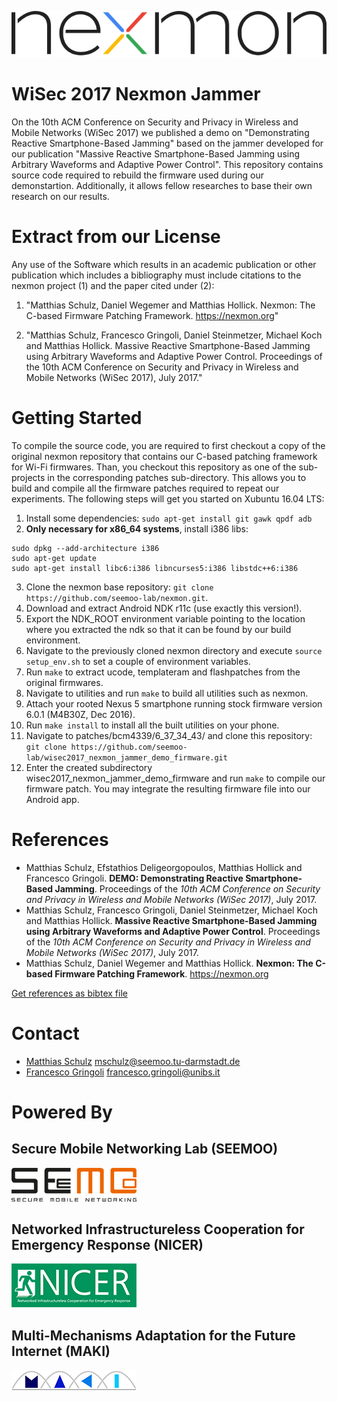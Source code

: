 ![NexMon logo](https://github.com/seemoo-lab/nexmon/raw/master/gfx/nexmon.png)

# WiSec 2017 Nexmon Jammer

On the 10th ACM Conference on Security and Privacy in Wireless and Mobile Networks (WiSec 2017) 
we published a demo on "Demonstrating Reactive Smartphone-Based Jamming" based on the jammer 
developed for our publication "Massive Reactive Smartphone-Based Jamming using Arbitrary Waveforms
and Adaptive Power Control". This repository contains source code required to rebuild the firmware
used during our demonstartion. Additionally, it allows fellow researches to base their own
research on our results.

# Extract from our License

Any use of the Software which results in an academic publication or
other publication which includes a bibliography must include
citations to the nexmon project (1) and the paper cited under (2):

1. "Matthias Schulz, Daniel Wegemer and Matthias Hollick. Nexmon:
    The C-based Firmware Patching Framework. https://nexmon.org"

2. "Matthias Schulz, Francesco Gringoli, Daniel Steinmetzer, Michael
    Koch and Matthias Hollick. Massive Reactive Smartphone-Based
    Jamming using Arbitrary Waveforms and Adaptive Power Control.
    Proceedings of the 10th ACM Conference on Security and Privacy
    in Wireless and Mobile Networks (WiSec 2017), July 2017."

# Getting Started

To compile the source code, you are required to first checkout a copy of the original nexmon
repository that contains our C-based patching framework for Wi-Fi firmwares. Than, you checkout
this repository as one of the sub-projects in the corresponding patches sub-directory. This 
allows you to build and compile all the firmware patches required to repeat our experiments.
The following steps will get you started on Xubuntu 16.04 LTS:

1. Install some dependencies: `sudo apt-get install git gawk qpdf adb`
2. **Only necessary for x86_64 systems**, install i386 libs: 

  ```
  sudo dpkg --add-architecture i386
  sudo apt-get update
  sudo apt-get install libc6:i386 libncurses5:i386 libstdc++6:i386
  ```
3. Clone the nexmon base repository: `git clone https://github.com/seemoo-lab/nexmon.git`.
4. Download and extract Android NDK r11c (use exactly this version!).
5. Export the NDK_ROOT environment variable pointing to the location where you extracted the ndk so that it can be found by our build environment.
6. Navigate to the previously cloned nexmon directory and execute `source setup_env.sh` to set a couple of environment variables.
7. Run `make` to extract ucode, templateram and flashpatches from the original firmwares.
8. Navigate to utilities and run `make` to build all utilities such as nexmon.
9. Attach your rooted Nexus 5 smartphone running stock firmware version 6.0.1 (M4B30Z, Dec 2016).
10. Run `make install` to install all the built utilities on your phone.
11. Navigate to patches/bcm4339/6_37_34_43/ and clone this repository: `git clone https://github.com/seemoo-lab/wisec2017_nexmon_jammer_demo_firmware.git`
12. Enter the created subdirectory wisec2017_nexmon_jammer_demo_firmware and run `make` to compile our firmware patch. You may integrate the resulting firmware file into our Android app.

# References

* Matthias Schulz, Efstathios Deligeorgopoulos, Matthias Hollick and Francesco Gringoli. **DEMO: Demonstrating Reactive Smartphone-Based Jamming**. Proceedings of the *10th ACM Conference on Security and Privacy in Wireless and Mobile Networks (WiSec 2017)*, July 2017.
* Matthias Schulz, Francesco Gringoli, Daniel Steinmetzer, Michael Koch and Matthias Hollick. **Massive Reactive Smartphone-Based Jamming using Arbitrary Waveforms and Adaptive Power Control**. Proceedings of the *10th ACM Conference on Security and Privacy in Wireless and Mobile Networks (WiSec 2017)*, July 2017.
* Matthias Schulz, Daniel Wegemer and Matthias Hollick. **Nexmon: The C-based Firmware Patching Framework**. https://nexmon.org

[Get references as bibtex file](https://nexmon.org/bib)

# Contact

* [Matthias Schulz](https://seemoo.tu-darmstadt.de/mschulz) <mschulz@seemoo.tu-darmstadt.de>
* [Francesco Gringoli](http://netweb.ing.unibs.it/~gringoli/) <francesco.gringoli@unibs.it>

# Powered By

## Secure Mobile Networking Lab (SEEMOO)
<a href="https://www.seemoo.tu-darmstadt.de">![SEEMOO logo](https://github.com/seemoo-lab/nexmon/raw/master/gfx/seemoo.png)</a>
## Networked Infrastructureless Cooperation for Emergency Response (NICER)
<a href="https://www.nicer.tu-darmstadt.de">![NICER logo](https://github.com/seemoo-lab/nexmon/raw/master/gfx/nicer.png)</a>
## Multi-Mechanisms Adaptation for the Future Internet (MAKI)
<a href="http://www.maki.tu-darmstadt.de/">![MAKI logo](https://github.com/seemoo-lab/nexmon/raw/master/gfx/maki.png)</a>
